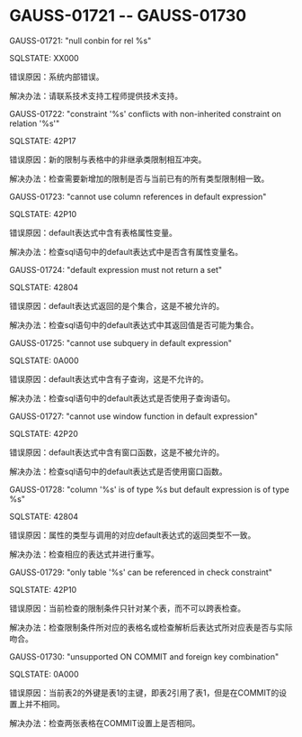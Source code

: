 # GAUSS-01721 -- GAUSS-01730<a name="ZH-CN_TOPIC_0302073470"></a>

GAUSS-01721: "null conbin for rel %s"

SQLSTATE: XX000

错误原因：系统内部错误。

解决办法：请联系技术支持工程师提供技术支持。

GAUSS-01722: "constraint '%s' conflicts with non-inherited constraint on relation '%s'"

SQLSTATE: 42P17

错误原因：新的限制与表格中的非继承类限制相互冲突。

解决办法：检查需要新增加的限制是否与当前已有的所有类型限制相一致。

GAUSS-01723: "cannot use column references in default expression"

SQLSTATE: 42P10

错误原因：default表达式中含有表格属性变量。

解决办法：检查sql语句中的default表达式中是否含有属性变量名。

GAUSS-01724: "default expression must not return a set"

SQLSTATE: 42804

错误原因：default表达式返回的是个集合，这是不被允许的。

解决办法：检查sql语句中的default表达式中其返回值是否可能为集合。

GAUSS-01725: "cannot use subquery in default expression"

SQLSTATE: 0A000

错误原因：default表达式中含有子查询，这是不允许的。

解决办法：检查sql语句中的default表达式是否使用子查询语句。

GAUSS-01727: "cannot use window function in default expression"

SQLSTATE: 42P20

错误原因：default表达式中含有窗口函数，这是不被允许的。

解决办法：检查sql语句中的default表达式是否使用窗口函数。

GAUSS-01728: "column '%s' is of type %s but default expression is of type %s"

SQLSTATE: 42804

错误原因：属性的类型与调用的对应default表达式的返回类型不一致。

解决办法：检查相应的表达式并进行重写。

GAUSS-01729: "only table '%s' can be referenced in check constraint"

SQLSTATE: 42P10

错误原因：当前检查的限制条件只针对某个表，而不可以跨表检查。

解决办法：检查限制条件所对应的表格名或检查解析后表达式所对应表是否与实际吻合。

GAUSS-01730: "unsupported ON COMMIT and foreign key combination"

SQLSTATE: 0A000

错误原因：当前表2的外键是表1的主键，即表2引用了表1，但是在COMMIT的设置上并不相同。

解决办法：检查两张表格在COMMIT设置上是否相同。

